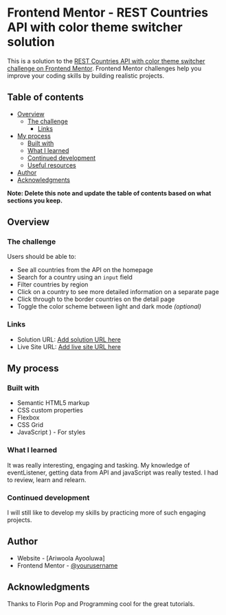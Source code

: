 # Frontend Mentor - REST Countries API with color theme switcher solution

This is a solution to the [REST Countries API with color theme switcher challenge on Frontend Mentor](https://www.frontendmentor.io/challenges/rest-countries-api-with-color-theme-switcher-5cacc469fec04111f7b848ca). Frontend Mentor challenges help you improve your coding skills by building realistic projects.

## Table of contents

- [Overview](#overview)
  - [The challenge](#the-challenge)
    - [Links](#links)
- [My process](#my-process)
  - [Built with](#built-with)
  - [What I learned](#what-i-learned)
  - [Continued development](#continued-development)
  - [Useful resources](#useful-resources)
- [Author](#author)
- [Acknowledgments](#acknowledgments)

**Note: Delete this note and update the table of contents based on what sections you keep.**

## Overview

### The challenge

Users should be able to:

- See all countries from the API on the homepage
- Search for a country using an `input` field
- Filter countries by region
- Click on a country to see more detailed information on a separate page
- Click through to the border countries on the detail page
- Toggle the color scheme between light and dark mode _(optional)_

### Links

- Solution URL: [Add solution URL here](https://github.com/Eniolufe/rest-country-api.git)
- Live Site URL: [Add live site URL here](luxury-souffle-2088b7.netlify.app)

## My process

### Built with

- Semantic HTML5 markup
- CSS custom properties
- Flexbox
- CSS Grid
- JavaScript
  ) - For styles

### What I learned

It was really interesting, engaging and tasking. My knowledge of eventListener, getting data from API and javaScript was really tested. I had to review, learn and relearn.

### Continued development

I will still like to develop my skills by practicing more of such engaging projects.

## Author

- Website - [Ariwoola Ayooluwa]
- Frontend Mentor - [@yourusername](https://www.frontendmentor.io/profile/eniolufe)

## Acknowledgments

Thanks to Florin Pop and Programming cool for the great tutorials.

